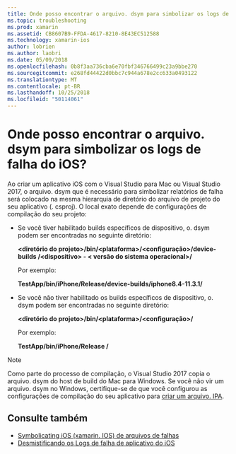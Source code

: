 ```yaml
---
title: Onde posso encontrar o arquivo. dsym para simbolizar os logs de falha do iOS?
ms.topic: troubleshooting
ms.prod: xamarin
ms.assetid: CB8607B9-FFDA-4617-8210-8E43EC512588
ms.technology: xamarin-ios
author: lobrien
ms.author: laobri
ms.date: 05/09/2018
ms.openlocfilehash: 0b8f3aa736cba6e70fbf346766499c23a9bbe270
ms.sourcegitcommit: e268fd44422d0bbc7c944a678e2cc633a0493122
ms.translationtype: MT
ms.contentlocale: pt-BR
ms.lasthandoff: 10/25/2018
ms.locfileid: "50114061"
---
```

# <a name="where-can-i-find-the-dsym-file-to-symbolicate-ios-crash-logs"></a>Onde posso encontrar o arquivo. dsym para simbolizar os logs de falha do iOS?

Ao criar um aplicativo iOS com o Visual Studio para Mac ou Visual Studio 2017, o arquivo. dsym que é necessário para simbolizar relatórios de falha será colocado na mesma hierarquia de diretório do arquivo de projeto do seu aplicativo (. csproj). O local exato depende de configurações de compilação do seu projeto:

- Se você tiver habilitado builds específicos de dispositivo, o. dsym podem ser encontradas no seguinte diretório:

    **&lt;diretório do projeto&gt;/bin/&lt;plataforma&gt;/&lt;configuração&gt;/device-builds /&lt;dispositivo&gt; - &lt; versão do sistema operacional&gt;/**

    Por exemplo:
  
    **TestApp/bin/iPhone/Release/device-builds/iphone8.4-11.3.1/**

- Se você não tiver habilitado os builds específicos de dispositivo, o. dsym podem ser encontradas no seguinte diretório:

    **&lt;diretório do projeto&gt;/bin/&lt;plataforma&gt;/&lt;configuração&gt;/**

    Por exemplo:

    **TestApp/bin/iPhone/Release /**

> [!NOTE]
> Como parte do processo de compilação, o Visual Studio 2017 copia o arquivo. dsym do host de build do Mac para Windows. Se você não vir um arquivo. dsym no Windows, certifique-se de que você configurou as configurações de compilação do seu aplicativo para [criar um arquivo. IPA](~/ios/deploy-test/app-distribution/ipa-support.md).

## <a name="see-also"></a>Consulte também

- [Symbolicating iOS (xamarin. IOS) de arquivos de falhas](http://jmillerdev.net/symbolicating-ios-crash-files-xamarin-ios/)
- [Desmistificando os Logs de falha de aplicativo do iOS](https://www.raywenderlich.com/23704/demystifying-ios-application-crash-logs)

